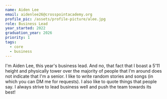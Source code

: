 ```yaml
---
name: Aiden Lee
email: aidenlee26@crosspointacademy.org
profile_pic: /assets/profile-picture/alee.jpg
role: Business Lead
year_started: 2022
graduation_year: 2026
priority: 1
tags:
  - core
  - business
---
```


I'm Aiden Lee, this year's business lead. And no, that fact that I boast a 5’11 height and physically tower over the
majority of people that I’m around does not indicate that I'm a senior. I like to write random stories and songs (in
which you can DM me for requests). I also like to quote things that people say. I always strive to lead business well
and push the team towards its best!